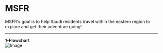 # MSFR
MSFR's goal is to help Saudi residents travel within the eastern region to explore and get their 
adventure going!<br>
 ***
 **1-Flowchart**<br>
  ![Image](images/Flowchart#1.png)
 

